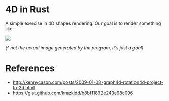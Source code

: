 # 4D in Rust

A simple exercise in 4D shapes rendering. Our goal is to render something like:

![](https://upload.wikimedia.org/wikipedia/commons/d/d7/8-cell.gif)

*(^ not the actual image generated by the program, it's just a goal)*

# References

- http://kennycason.com/posts/2009-01-08-graph4d-rotation4d-project-to-2d.html
- https://gist.github.com/krazkidd/b8bf11892e243e98c096
